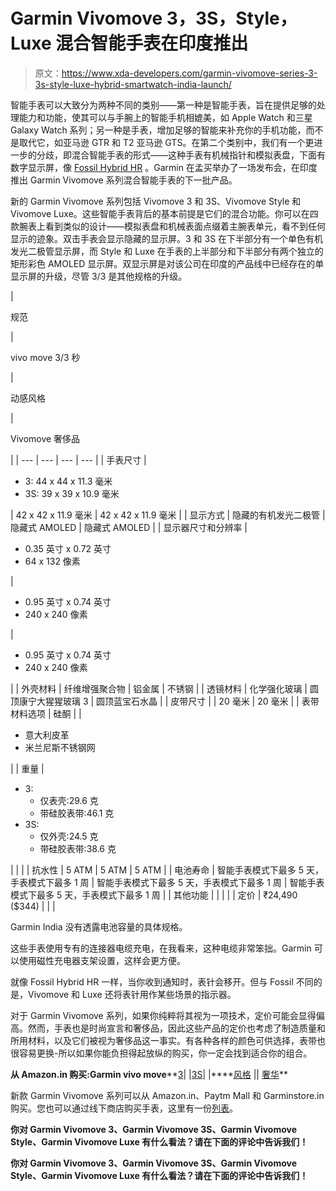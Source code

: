# Garmin Vivomove 3，3S，Style，Luxe 混合智能手表在印度推出

> 原文：<https://www.xda-developers.com/garmin-vivomove-series-3-3s-style-luxe-hybrid-smartwatch-india-launch/>

智能手表可以大致分为两种不同的类别——第一种是智能手表，旨在提供足够的处理能力和功能，使其可以与手腕上的智能手机相媲美，如 Apple Watch 和三星 Galaxy Watch 系列；另一种是手表，增加足够的智能来补充你的手机功能，而不是取代它，如亚马逊 GTR 和 T2 亚马逊 GTS。在第二个类别中，我们有一个更进一步的分歧，即混合智能手表的形式——这种手表有机械指针和模拟表盘，下面有数字显示屏，像 [Fossil Hybrid HR](https://www.xda-developers.com/fossil-hybrid-hr-smartwatch-analog-dial-always-on-display-launched/) 。Garmin 在孟买举办了一场发布会，在印度推出 Garmin Vivomove 系列混合智能手表的下一批产品。

新的 Garmin Vivomove 系列包括 Vivomove 3 和 3S、Vivomove Style 和 Vivomove Luxe。这些智能手表背后的基本前提是它们的混合功能。你可以在四款腕表上看到类似的设计——模拟表盘和机械表面点缀着主腕表单元，看不到任何显示的迹象。双击手表会显示隐藏的显示屏。3 和 3S 在下半部分有一个单色有机发光二极管显示屏，而 Style 和 Luxe 在手表的上半部分和下半部分有两个独立的矩形彩色 AMOLED 显示屏。双显示屏是对该公司在印度的产品线中已经存在的单显示屏的升级，尽管 3/3 是其他规格的升级。

| 

规范

 | 

vivo move 3/3 秒

 | 

动感风格

 | 

Vivomove 奢侈品

 |
| --- | --- | --- | --- |
| 手表尺寸 | 

*   3: 44 x 44 x 11.3 毫米
*   3S: 39 x 39 x 10.9 毫米

 | 42 x 42 x 11.9 毫米 | 42 x 42 x 11.9 毫米 |
| 显示方式 | 隐藏的有机发光二极管 | 隐藏式 AMOLED | 隐藏式 AMOLED |
| 显示器尺寸和分辨率 | 

*   0.35 英寸 x 0.72 英寸
*   64 x 132 像素

 | 

*   0.95 英寸 x 0.74 英寸
*   240 x 240 像素

 | 

*   0.95 英寸 x 0.74 英寸
*   240 x 240 像素

 |
| 外壳材料 | 纤维增强聚合物 | 铝金属 | 不锈钢 |
| 透镜材料 | 化学强化玻璃 | 圆顶康宁大猩猩玻璃 3 | 圆顶蓝宝石水晶 |
| 皮带尺寸 |  | 20 毫米 | 20 毫米 |
| 表带材料选项 | 硅酮 |  | 

*   意大利皮革
*   米兰尼斯不锈钢网

 |
| 重量 | 

*   3:
    *   仅表壳:29.6 克
    *   带硅胶表带:46.1 克
*   3S:
    *   仅外壳:24.5 克
    *   带硅胶表带:38.6 克

 |  |  |
| 抗水性 | 5 ATM | 5 ATM | 5 ATM |
| 电池寿命 | 智能手表模式下最多 5 天，手表模式下最多 1 周 | 智能手表模式下最多 5 天，手表模式下最多 1 周 | 智能手表模式下最多 5 天，手表模式下最多 1 周 |
| 其他功能 |  |  |  |
| 定价 | ₹24,490 ($344) |  |  |

Garmin India 没有透露电池容量的具体规格。

这些手表使用专有的连接器电缆充电，在我看来，这种电缆非常笨拙。Garmin 可以使用磁性充电器支架设置，这样会更方便。

就像 Fossil Hybrid HR 一样，当你收到通知时，表针会移开。但与 Fossil 不同的是，Vivomove 和 Luxe 还将表针用作某些场景的指示器。

对于 Garmin Vivomove 系列，如果你纯粹将其视为一项技术，定价可能会显得偏高。然而，手表也是时尚宣言和奢侈品，因此这些产品的定价也考虑了制造质量和所用材料，以及它们被视为奢侈品这一事实。有各种各样的颜色可供选择，表带也很容易更换-所以如果你能负担得起放纵的购买，你一定会找到适合你的组合。

**从 Amazon.in 购买:Garmin vivo move****[3](https://www.amazon.in/vivomove-3-Slate-Black-Silicone/dp/B084D4LCPL/?tag=xdaportalin-21)| |[3S](https://www.amazon.in/vivomove-Rose-Gold-Light-Silicone/dp/B084D5L4WN/?tag=xdaportalin-21)| |****[风格](https://www.amazon.in/vivomove-Style-Graphite-Black-Pepper/dp/B084CW31T9/?tag=xdaportalin-21) || [奢华](http://amazon.in/vivomove-Luxe-Silver-Navy-Leather/dp/B07X1TWJ2T/?tag=xdaportalin-21)**

新款 Garmin Vivomove 系列可以从 Amazon.in、Paytm Mall 和 Garminstore.in 购买。您也可以通过线下商店购买手表，这里有一份[列表](https://www.garmin.co.in/buy/locator/)。

**你对 Garmin Vivomove 3、Garmin Vivomove 3S、Garmin Vivomove Style、Garmin Vivomove Luxe 有什么看法？请在下面的评论中告诉我们！**

**你对 Garmin Vivomove 3、Garmin Vivomove 3S、Garmin Vivomove Style、Garmin Vivomove Luxe 有什么看法？请在下面的评论中告诉我们！**